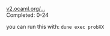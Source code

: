 [v2.ocaml.org/...](https://v2.ocaml.org/learn/tutorials/99problems.html)  
Completed: 0-24

you can run this with: `dune exec probXX`
